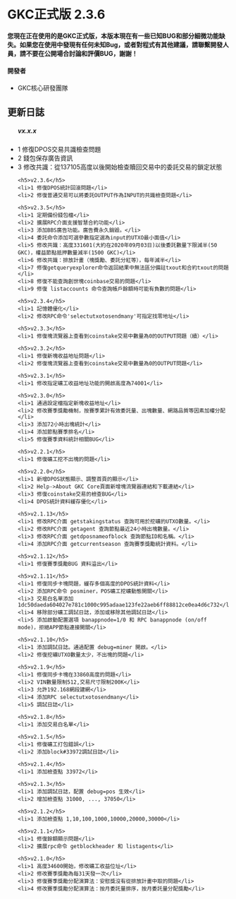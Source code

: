 <h1>GKC正式版 2.3.6</h1>

<h4>您現在正在使用的是GKC正式版，本版本現在有一些已知BUG和部分細微功能缺失。如果您在使用中發現有任何未知Bug，或者對程式有其他建議，請聯繫開發人員，請不要在公開場合討論和評價BUG，謝謝！</h4>


<h4>開發者</h4>
<ul>
	<li>GKC核心研發團隊</li>
</ul>

<h2>更新日誌</h2>

<ul>
	<h5>vx.x.x</h5>
	<li>1 修復DPOS交易共識檢查問題</li>
	<li>2 錢包保存廣告資訊</li>
	<li>3 修改共識：從137105高度以後開始檢查贖回交易中的委託交易的鎖定狀態</li>

	<h5>v2.3.6</h5>
	<li>1 修復DPOS統計回滾問題</li>
	<li>2 修復普通交易可以將委託OUTPUT作為INPUT的共識檢查問題</li>

	<h5>v2.3.5</h5>
	<li>1 定期備份錢包檔</li>
	<li>2 擴展RPC介面支援智慧合約功能</li>
	<li>3 添加BBS廣告功能。廣告費永久銷毀。</li>
	<li>4 委託命令添加可選參數指定選為input的UTXO最小面值</li>
	<li>5 修改共識：高度331601(大約在2020年09月03日)以後委託數量下限減半(50 GKC)，權益節點抵押數量減半(1500 GKC)</li>
	<li>6 修改共識：排放計畫（塊獎勵、委託分紅等），每年減半</li>
	<li>7 修復getqueryexplorer命令返回結果中無法區分備註txout和合約txout的問題</li>
	<li>8 修復不能查詢創世塊coinbase交易的問題</li>
	<li>9 修復 listaccounts 命令查詢帳戶餘額時可能有負數的問題</li>

	<h5>v2.3.4</h5>
	<li>1 記憶體優化</li>
	<li>2 修改RPC命令'selectutxotosendmany'可指定找零地址</li>

	<h5>v2.3.3</h5>
	<li>1 修復塊流覽器上查看到coinstake交易中數量為0的OUTPUT問題（續）</li>

	<h5>v2.3.2</h5>
	<li>1 修復新塊收益地址問題</li>
	<li>2 修復塊流覽器上查看到coinstake交易中數量為0的OUTPUT問題</li>

	<h5>v2.3.1</h5>
	<li>1 修改指定礦工收益地址功能的開啟高度為74001</li>

	<h5>v2.3.0</h5>
	<li>1 通過設定檔指定新塊收益地址</li>
	<li>2 修改賽季獎勵機制，按賽季累計有效委託量、出塊數量、網路品質等因素加權分配</li>
	<li>3 添加72小時出塊統計</li>
	<li>4 添加節點賽季排名</li>
	<li>5 修復賽季資料統計相關BUG</li>

	<h5>v2.2.1</h5>
	<li>1 修復礦工挖不出塊的問題</li>

	<h5>v2.2.0</h5>
	<li>1 新增DPOS狀態顯示、調整首頁的顯示</li>
	<li>2 Help->About GKC Core頁面新增塊流覽器連結和下載連結</li>
	<li>3 修復coinstake交易的檢查BUG</li>
	<li>4 DPOS統計資料緩存優化</li>

	<h5>v2.1.13</h5>
	<li>1 修改RPC介面 getstakingstatus 查詢可用於挖礦的UTXO數量。</li>
	<li>2 修改RPC介面 getagent 查詢節點最近24小時出塊數量。</li>
	<li>3 修改RPC介面 getdposnameofblock 查詢節點ID和名稱。</li>
	<li>4 添加RPC介面 getcurrentseason 查詢賽季獎勵統計資料。</li>

	<h5>v2.1.12</h5>
	<li>1 修復賽季獎勵BUG 資料溢出</li>

	<h5>v2.1.11</h5>
	<li>1 修復同步卡塊問題，緩存多個高度的DPOS統計資料</li>
	<li>2 添加RPC命令 posminer，POS礦工挖礦動態開關</li>
	<li>3 交易白名單添加 1dc50daeda604027e781c1000c995adaae123fe22aeb6ff88812ce0ea4d6c732</li>
	<li>4 移除部分礦工調試日誌，添加或移除其他調試日誌</li>
	<li>5 添加啟動配置選項 banappnode=1/0 和 RPC banappnode (on/off mode)，拒絕APP節點連接開關</li>

	<h5>v2.1.10</h5>
	<li>1 添加調試日誌。通過配置 debug=miner 開啟。</li>
	<li>2 修復挖礦UTXO數量太少，不出塊的問題</li>

	<h5>v2.1.9</h5>
	<li>1 修復同步卡塊在33860高度的問題</li>
	<li>2 VIN數量限制512,交易尺寸限制200K</li>
	<li>3 允許192.168網段建網</li>
	<li>4 添加RPC selectutxotosendmany</li>
	<li>5 調試日誌</li>

	<h5>v2.1.8</h5>
	<li>1 添加交易白名單</li>

	<h5>v2.1.5</h5>
	<li>1 修復礦工打包錯誤</li>
	<li>2 添加block#33972調試日誌</li>

	<h5>v2.1.4</h5>
	<li>1 添加檢查點 33972</li>

	<h5>v2.1.3</h5>
	<li>1 添加調試日誌，配置 debug=pos 生效</li>
	<li>2 增加檢查點 31000, ..., 37050</li>

	<h5>v2.1.2</h5>
	<li>1 添加檢查點 1,10,100,1000,10000,20000,30000</li>

	<h5>v2.1.1</h5>
	<li>1 修復餘額顯示問題</li>
	<li>2 擴展rpc命令 getblockheader 和 listagents</li>

	<h5>v2.1.0</h5>
	<li>1 高度34600開始，修改礦工收益位址</li>
	<li>2 修改賽季獎勵為每31天發一次</li>
	<li>3 修復賽季獎勵分配演算法：安慰獎沒有從排放計畫中取的問題</li>
	<li>4 修改賽季獎勵分配演算法：按月委託量排序，按月委託量分配獎勵</li>
</ul>

